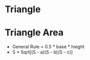 # Triangle

# Triangle Area
- General Rule = 0.5 * base * hieght
- S * Sqrt[(S - a)(S - b)(S - c)]

